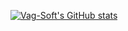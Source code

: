 <!--## Hi there 👋-->
[![Vag-Soft's GitHub stats](https://github-readme-stats.vercel.app/api?username=Vag-Soft)](https://github.com/anuraghazra/github-readme-stats)
<!--
**Vag-Soft/Vag-Soft** is a ✨ _special_ ✨ repository because its `README.md` (this file) appears on your GitHub profile.

Here are some ideas to get you started:

- 🔭 I’m currently working on ...
- 🌱 I’m currently learning ...
- 👯 I’m looking to collaborate on ...
- 🤔 I’m looking for help with ...
- 💬 Ask me about ...
- 📫 How to reach me: ...
- 😄 Pronouns: ...
- ⚡ Fun fact: ...
-->
